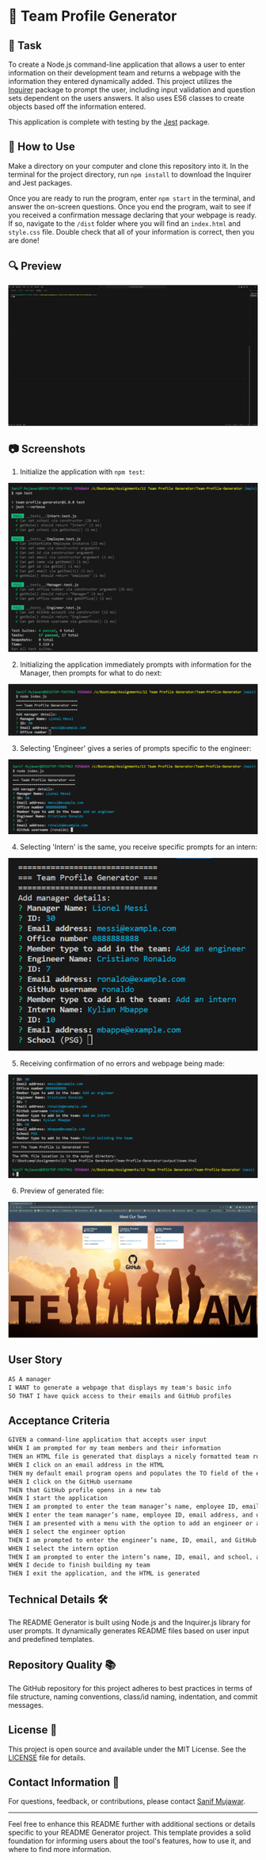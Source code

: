 # 👥 Team Profile Generator

## 🔨 Task

To create a Node.js command-line application that allows a user to enter information on their development team and returns a webpage with the information they entered dynamically added. This project utilizes the [Inquirer](https://github.com/SBoudrias/Inquirer.js#readme) package to prompt the user, including input validation and question sets dependent on the users answers. It also uses ES6 classes to create objects based off the information entered.

This application is complete with testing by the [Jest](https://jestjs.io/docs/getting-started) package.

## 📎 How to Use

Make a directory on your computer and clone this repository into it. In the terminal for the project directory, run `npm install` to download the Inquirer and Jest packages.

Once you are ready to run the program, enter `npm start` in the terminal, and answer the on-screen questions. Once you end the program, wait to see if you received a confirmation message declaring that your webpage is ready. If so, navigate to the `/dist` folder where you will find an `index.html` and `style.css` file. Double check that all of your information is correct, then you are done!

## 🔍 Preview

![Video Preview](./src/demo.gif)

## 📷 Screenshots

1. Initialize the application with `npm test`:

![initializing the program](./src/npm%20test.png)

2. Initializing the application immediately prompts with information for the Manager, then prompts for what to do next:

![prompts for manager](./src/usage-2.png)

3. Selecting 'Engineer' gives a series of prompts specific to the engineer:

![selecting engineer](./src/usage-3.png)

4. Selecting 'Intern' is the same, you receive specific prompts for an intern:

![selecting intern](./src/usage-4.png)

5. Receiving confirmation of no errors and webpage being made:

![response confirmation](./src/usage-5.png)

6. Preview of generated file:

![file preview](./src/usage-6.png)

## User Story

```md
AS A manager
I WANT to generate a webpage that displays my team's basic info
SO THAT I have quick access to their emails and GitHub profiles
```

## Acceptance Criteria

```md
GIVEN a command-line application that accepts user input
WHEN I am prompted for my team members and their information
THEN an HTML file is generated that displays a nicely formatted team roster based on user input
WHEN I click on an email address in the HTML
THEN my default email program opens and populates the TO field of the email with the address
WHEN I click on the GitHub username
THEN that GitHub profile opens in a new tab
WHEN I start the application
THEN I am prompted to enter the team manager’s name, employee ID, email address, and office number
WHEN I enter the team manager’s name, employee ID, email address, and office number
THEN I am presented with a menu with the option to add an engineer or an intern or to finish building my team
WHEN I select the engineer option
THEN I am prompted to enter the engineer’s name, ID, email, and GitHub username, and I am taken back to the menu
WHEN I select the intern option
THEN I am prompted to enter the intern’s name, ID, email, and school, and I am taken back to the menu
WHEN I decide to finish building my team
THEN I exit the application, and the HTML is generated
```

## Technical Details 🛠️

The README Generator is built using Node.js and the Inquirer.js library for user prompts. It dynamically generates README files based on user input and predefined templates.

## Repository Quality 📚

The GitHub repository for this project adheres to best practices in terms of file structure, naming conventions, class/id naming, indentation, and commit messages.

## License 📜

This project is open source and available under the MIT License. See the [LICENSE](LICENSE) file for details.

## Contact Information 📧

For questions, feedback, or contributions, please contact [Sanif Mujawar](sanifmujawar@gmail.com).

---

Feel free to enhance this README further with additional sections or details specific to your README Generator project. This template provides a solid foundation for informing users about the tool's features, how to use it, and where to find more information.
